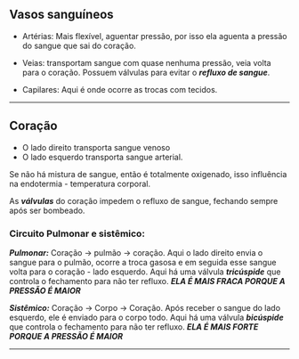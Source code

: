 ## Vasos sanguíneos

- Artérias: Mais flexível, aguentar pressão, por isso ela aguenta a pressão do sangue que sai do coração.

- Veias: transportam sangue com quase nenhuma pressão, veia volta para o coração. Possuem válvulas para evitar o ***refluxo de sangue***.

- Capilares: Aqui é onde ocorre as trocas com tecidos. 

---
## Coração

- O lado direito transporta sangue venoso
- O lado esquerdo transporta sangue arterial. 

Se não há mistura de sangue, então é totalmente oxigenado, isso influência na endotermia - temperatura corporal. 

As ***válvulas*** do coração impedem o refluxo de sangue, fechando sempre após ser bombeado.

### Circuito Pulmonar e sistêmico:

***Pulmonar:*** Coração -> pulmão -> coração. Aqui o lado direito envia o sangue para o pulmão, ocorre a troca gasosa e em seguida esse sangue volta para o coração - lado esquerdo. Aqui há uma válvula ***tricúspide*** que controla o fechamento para não ter refluxo. ***ELA É MAIS FRACA PORQUE A PRESSÃO É MAIOR***

***Sistêmico:*** Coração -> Corpo -> Coração. Após receber o sangue do lado esquerdo, ele é enviado para o corpo todo. Aqui há uma válvula ***bicúspide*** que controla o fechamento para não ter refluxo. ***ELA É MAIS FORTE PORQUE A PRESSÃO É MAIOR*** 

---





